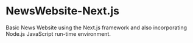 # NewsWebsite-Next.js

Basic News Website using the Next.js framework and also incorporating Node.js JavaScript run-time environment. 
